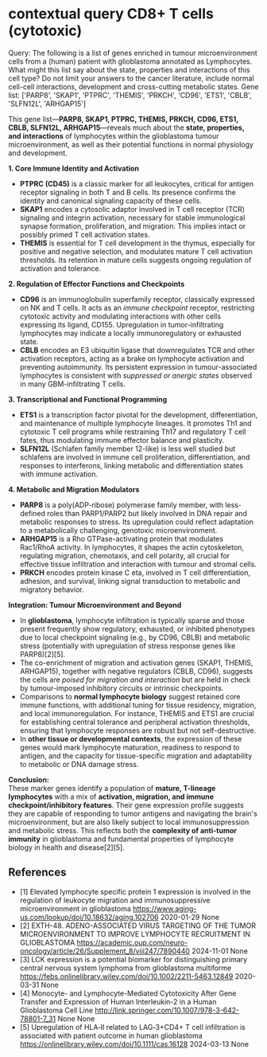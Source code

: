 # contextual query CD8+ T cells (cytotoxic)

Query: The following is a list of genes enriched in tumour microenvironment cells from a (human) patient with glioblastoma  annotated as Lymphocytes.  What might this list say about the state, properties and interactions of this cell type?  Do not limit your answers to the cancer literature,  include normal cell-cell interactions, development and cross-cutting metabolic states.  Gene list: ['PARP8', 'SKAP1', 'PTPRC', 'THEMIS', 'PRKCH', 'CD96', 'ETS1', 'CBLB', 'SLFN12L', 'ARHGAP15']

This gene list—**PARP8, SKAP1, PTPRC, THEMIS, PRKCH, CD96, ETS1, CBLB, SLFN12L, ARHGAP15**—reveals much about the **state, properties, and interactions** of lymphocytes within the glioblastoma tumour microenvironment, as well as their potential functions in normal physiology and development.

**1. Core Immune Identity and Activation**

- **PTPRC (CD45)** is a classic marker for all leukocytes, critical for antigen receptor signaling in both T and B cells. Its presence confirms the identity and canonical signaling capacity of these cells.
- **SKAP1** encodes a cytosolic adaptor involved in T cell receptor (TCR) signaling and integrin activation, necessary for stable immunological synapse formation, proliferation, and migration. This implies intact or possibly primed T cell activation states.
- **THEMIS** is essential for T cell development in the thymus, especially for positive and negative selection, and modulates mature T cell activation thresholds. Its retention in mature cells suggests ongoing regulation of activation and tolerance.

**2. Regulation of Effector Functions and Checkpoints**

- **CD96** is an immunoglobulin superfamily receptor, classically expressed on NK and T cells. It acts as an *immune checkpoint* receptor, restricting cytotoxic activity and modulating interactions with other cells expressing its ligand, CD155. Upregulation in tumor-infiltrating lymphocytes may indicate a locally immunoregulatory or exhausted state.
- **CBLB** encodes an E3 ubiquitin ligase that downregulates TCR and other activation receptors, acting as a brake on lymphocyte activation and preventing autoimmunity. Its persistent expression in tumour-associated lymphocytes is consistent with *suppressed or anergic states* observed in many GBM-infiltrating T cells.

**3. Transcriptional and Functional Programming**

- **ETS1** is a transcription factor pivotal for the development, differentiation, and maintenance of multiple lymphocyte lineages. It promotes Th1 and cytotoxic T cell programs while restraining Th17 and regulatory T cell fates, thus modulating immune effector balance and plasticity.
- **SLFN12L** (Schlafen family member 12-like) is less well studied but schlafens are involved in immune cell proliferation, differentiation, and responses to interferons, linking metabolic and differentiation states with immune activation.

**4. Metabolic and Migration Modulators**

- **PARP8** is a poly(ADP-ribose) polymerase family member, with less-defined roles than PARP1/PARP2 but likely involved in DNA repair and metabolic responses to stress. Its upregulation could reflect adaptation to a metabolically challenging, genotoxic microenvironment.
- **ARHGAP15** is a Rho GTPase-activating protein that modulates Rac1/RhoA activity. In lymphocytes, it shapes the actin cytoskeleton, regulating migration, chemotaxis, and cell polarity, all crucial for effective tissue infiltration and interaction with tumour and stromal cells.
- **PRKCH** encodes protein kinase C eta, involved in T cell differentiation, adhesion, and survival, linking signal transduction to metabolic and migratory behavior.

**Integration: Tumour Microenvironment and Beyond**

- In **glioblastoma**, lymphocyte infiltration is typically sparse and those present frequently show regulatory, exhausted, or inhibited phenotypes due to local checkpoint signaling (e.g., by CD96, CBLB) and metabolic stress (potentially with upregulation of stress response genes like PARP8)[2][5].
- The co-enrichment of migration and activation genes (SKAP1, THEMIS, ARHGAP15), together with negative regulators (CBLB, CD96), suggests the cells are *poised for migration and interaction* but are held in check by tumour-imposed inhibitory circuits or intrinsic checkpoints.
- Comparisons to **normal lymphocyte biology** suggest retained core immune functions, with additional tuning for tissue residency, migration, and local immunoregulation. For instance, THEMIS and ETS1 are crucial for establishing central tolerance and peripheral activation thresholds, ensuring that lymphocyte responses are robust but not self-destructive.
- In **other tissue or developmental contexts**, the expression of these genes would mark lymphocyte maturation, readiness to respond to antigen, and the capacity for tissue-specific migration and adaptability to metabolic or DNA damage stress.

**Conclusion:**  
These marker genes identify a population of **mature, T-lineage lymphocytes** with a mix of **activation, migration, and immune checkpoint/inhibitory features**. Their gene expression profile suggests they are capable of responding to tumor antigens and navigating the brain's microenvironment, but are also likely subject to local immunosuppression and metabolic stress. This reflects both the **complexity of anti-tumor immunity** in glioblastoma and fundamental properties of lymphocyte biology in health and disease[2][5].



## References

- [1] Elevated lymphocyte specific protein 1 expression is involved in the regulation of leukocyte migration and immunosuppressive microenvironment in glioblastoma https://www.aging-us.com/lookup/doi/10.18632/aging.102706 2020-01-29 None
- [2] EXTH-48. ADENO-ASSOCIATED VIRUS TARGETING OF THE TUMOR MICROENVIRONMENT TO IMPROVE LYMPHOCYTE RECRUITMENT IN GLIOBLASTOMA https://academic.oup.com/neuro-oncology/article/26/Supplement_8/viii247/7890440 2024-11-01 None
- [3] LCK expression is a potential biomarker for distinguishing primary central nervous system lymphoma from glioblastoma multiforme https://febs.onlinelibrary.wiley.com/doi/10.1002/2211-5463.12849 2020-03-31 None
- [4] Monocyte- and Lymphocyte-Mediated Cytotoxicity After Gene Transfer and Expression of Human Interleukin-2 in a Human Glioblastoma Cell Line http://link.springer.com/10.1007/978-3-642-78801-7_31 None None
- [5] Upregulation of HLA‐II related to LAG‐3+CD4+ T cell infiltration is associated with patient outcome in human glioblastoma https://onlinelibrary.wiley.com/doi/10.1111/cas.16128 2024-03-13 None